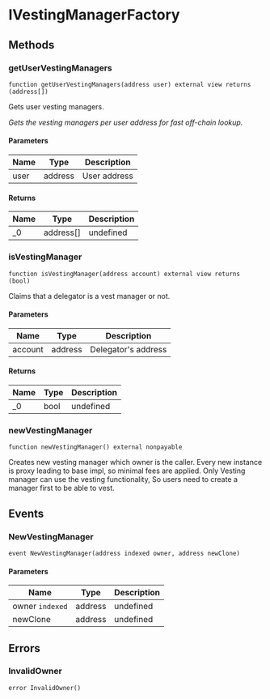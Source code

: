 # IVestingManagerFactory









## Methods

### getUserVestingManagers

```solidity
function getUserVestingManagers(address user) external view returns (address[])
```

Gets user vesting managers.

*Gets the vesting managers per user address for fast off-chain lookup.*

#### Parameters

| Name | Type | Description |
|---|---|---|
| user | address | User address |

#### Returns

| Name | Type | Description |
|---|---|---|
| _0 | address[] | undefined |

### isVestingManager

```solidity
function isVestingManager(address account) external view returns (bool)
```

Claims that a delegator is a vest manager or not.



#### Parameters

| Name | Type | Description |
|---|---|---|
| account | address | Delegator&#39;s address |

#### Returns

| Name | Type | Description |
|---|---|---|
| _0 | bool | undefined |

### newVestingManager

```solidity
function newVestingManager() external nonpayable
```

Creates new vesting manager which owner is the caller. Every new instance is proxy leading to base impl, so minimal fees are applied. Only Vesting manager can use the vesting functionality, So users need to create a manager first to be able to vest.






## Events

### NewVestingManager

```solidity
event NewVestingManager(address indexed owner, address newClone)
```





#### Parameters

| Name | Type | Description |
|---|---|---|
| owner `indexed` | address | undefined |
| newClone  | address | undefined |



## Errors

### InvalidOwner

```solidity
error InvalidOwner()
```







